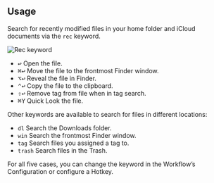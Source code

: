 ## Usage

Search for recently modified files in your home folder and iCloud documents via the `rec` keyword.

![Rec keyword](images/rec.png)

* <kbd>↩</kbd> Open the file.
* <kbd>⌘</kbd><kbd>↩</kbd> Move the file to the frontmost Finder window.
* <kbd>⌥</kbd><kbd>↩</kbd> Reveal the file in Finder.
* <kbd>⌃</kbd><kbd>↩</kbd> Copy the file to the clipboard.
* <kbd>⇧</kbd><kbd>↩</kbd> Remove tag from file when in tag search.
* <kbd>⌘</kbd><kbd>Y</kbd> Quick Look the file.

Other keywords are available to search for files in different locations:

* `dl` Search the Downloads folder.
* `win` Search the frontmost Finder window.
* `tag` Search files you assigned a tag to.
* `trash` Search files in the Trash.

For all five cases, you can change the keyword in the Workflow’s Configuration or configure a Hotkey.
